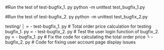 #Run the test of test-bugfix_1. py
python -m unittest test_bugfix_1.py

#Run the test of test-bugfix_2. py
python -m unittest test_bugfix_2.py

testing/
│
∝ - test-bugfix_1. py # Total order price calculation for testing bugfix_1. py
∝ - test-bugfix_2. py # Test the user login function of bugfix_2. py
∝ - bugfix_1. py # Fix the code for calculating the total order price
└ - bugfix_2. py # Code for fixing user account page display issues

